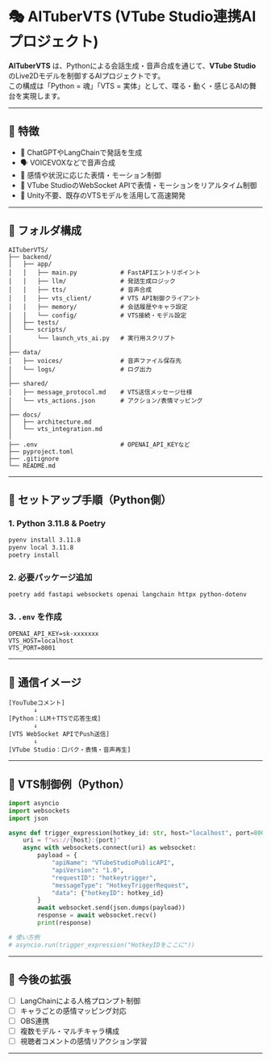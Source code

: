 # 🎭 AITuberVTS (VTube Studio連携AIプロジェクト)

**AITuberVTS** は、Pythonによる会話生成・音声合成を通じて、**VTube Studio** のLive2Dモデルを制御するAIプロジェクトです。  
この構成は「Python = 魂」「VTS = 実体」として、喋る・動く・感じるAIの舞台を実現します。

---

## 🌟 特徴

- 🎤 ChatGPTやLangChainで発話を生成
- 🗣 VOICEVOXなどで音声合成
- 🧠 感情や状況に応じた表情・モーション制御
- 📡 VTube StudioのWebSocket APIで表情・モーションをリアルタイム制御
- 🔄 Unity不要、既存のVTSモデルを活用して高速開発

---

## 📁 フォルダ構成

```
AITuberVTS/
├── backend/
│   ├── app/
│   │   ├── main.py            # FastAPIエントリポイント
│   │   ├── llm/               # 発話生成ロジック
│   │   ├── tts/               # 音声合成
│   │   ├── vts_client/        # VTS API制御クライアント
│   │   ├── memory/            # 会話履歴やキャラ設定
│   │   └── config/            # VTS接続・モデル設定
│   ├── tests/
│   └── scripts/
│       └── launch_vts_ai.py   # 実行用スクリプト
│
├── data/
│   ├── voices/                # 音声ファイル保存先
│   └── logs/                  # ログ出力
│
├── shared/
│   ├── message_protocol.md    # VTS送信メッセージ仕様
│   └── vts_actions.json       # アクション/表情マッピング
│
├── docs/
│   ├── architecture.md
│   └── vts_integration.md
│
├── .env                       # OPENAI_API_KEYなど
├── pyproject.toml
├── .gitignore
└── README.md
```

---

## 🚀 セットアップ手順（Python側）

### 1. Python 3.11.8 & Poetry

```bash
pyenv install 3.11.8
pyenv local 3.11.8
poetry install
```

### 2. 必要パッケージ追加

```bash
poetry add fastapi websockets openai langchain httpx python-dotenv
```

### 3. `.env` を作成

```env
OPENAI_API_KEY=sk-xxxxxxx
VTS_HOST=localhost
VTS_PORT=8001
```

---

## 🔁 通信イメージ

```text
[YouTubeコメント]
       ↓
[Python：LLM＋TTSで応答生成]
       ↓
[VTS WebSocket APIでPush送信]
       ↓
[VTube Studio：口パク・表情・音声再生]
```

---

## 🔧 VTS制御例（Python）

```python
import asyncio
import websockets
import json

async def trigger_expression(hotkey_id: str, host="localhost", port=8001):
    uri = f"ws://{host}:{port}"
    async with websockets.connect(uri) as websocket:
        payload = {
            "apiName": "VTubeStudioPublicAPI",
            "apiVersion": "1.0",
            "requestID": "hotkeytrigger",
            "messageType": "HotkeyTriggerRequest",
            "data": {"hotkeyID": hotkey_id}
        }
        await websocket.send(json.dumps(payload))
        response = await websocket.recv()
        print(response)

# 使い方例
# asyncio.run(trigger_expression("HotkeyIDをここに"))
```

---

## 📖 今後の拡張

- [ ] LangChainによる人格プロンプト制御
- [ ] キャラごとの感情マッピング対応
- [ ] OBS連携
- [ ] 複数モデル・マルチキャラ構成
- [ ] 視聴者コメントの感情リアクション学習

---

